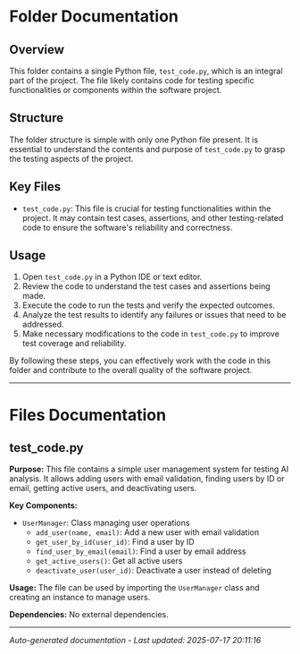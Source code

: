 # Folder Documentation

## Overview
This folder contains a single Python file, `test_code.py`, which is an integral part of the project. The file likely contains code for testing specific functionalities or components within the software project.

## Structure
The folder structure is simple with only one Python file present. It is essential to understand the contents and purpose of `test_code.py` to grasp the testing aspects of the project.

## Key Files
- `test_code.py`: This file is crucial for testing functionalities within the project. It may contain test cases, assertions, and other testing-related code to ensure the software's reliability and correctness.

## Usage
1. Open `test_code.py` in a Python IDE or text editor.
2. Review the code to understand the test cases and assertions being made.
3. Execute the code to run the tests and verify the expected outcomes.
4. Analyze the test results to identify any failures or issues that need to be addressed.
5. Make necessary modifications to the code in `test_code.py` to improve test coverage and reliability.

By following these steps, you can effectively work with the code in this folder and contribute to the overall quality of the software project.

---

# Files Documentation

## test_code.py

**Purpose:** This file contains a simple user management system for testing AI analysis. It allows adding users with email validation, finding users by ID or email, getting active users, and deactivating users.

**Key Components:**
- `UserManager`: Class managing user operations
  - `add_user(name, email)`: Add a new user with email validation
  - `get_user_by_id(user_id)`: Find a user by ID
  - `find_user_by_email(email)`: Find a user by email address
  - `get_active_users()`: Get all active users
  - `deactivate_user(user_id)`: Deactivate a user instead of deleting

**Usage:** The file can be used by importing the `UserManager` class and creating an instance to manage users.

**Dependencies:** No external dependencies.

---
*Auto-generated documentation - Last updated: 2025-07-17 20:11:16*

